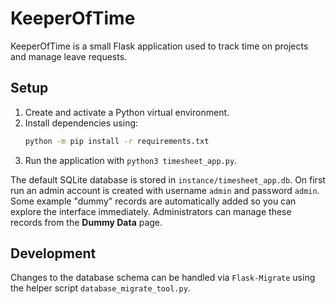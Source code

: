 # KeeperOfTime

KeeperOfTime is a small Flask application used to track time on projects and manage leave requests.

## Setup

1. Create and activate a Python virtual environment.
2. Install dependencies using:
   ```bash
   python -m pip install -r requirements.txt
   ```
3. Run the application with `python3 timesheet_app.py`.

The default SQLite database is stored in `instance/timesheet_app.db`. On first run an admin account is created with username `admin` and password `admin`.
Some example "dummy" records are automatically added so you can explore the interface immediately. Administrators can manage these records from the **Dummy Data** page.

## Development

Changes to the database schema can be handled via `Flask-Migrate` using the helper script `database_migrate_tool.py`.


